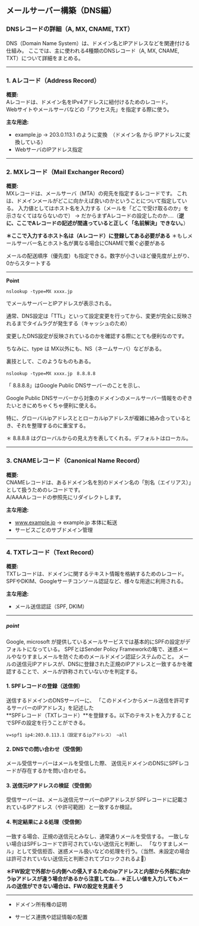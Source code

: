 ## メールサーバー構築（DNS編）



### DNSレコードの詳細（A, MX, CNAME, TXT）

DNS（Domain Name System）は、ドメイン名とIPアドレスなどを関連付ける仕組み。
ここでは、主に使われる4種類のDNSレコード（A, MX, CNAME, TXT）について詳細をまとめる。

---

### 1. Aレコード（Address Record）

**概要:**  
Aレコードは、ドメイン名をIPv4アドレスに紐付けるためのレコード。  
Webサイトやメールサーバなどの「アクセス先」を指定する際に使う。

**主な用途:**  

- example.jp → 203.0.113.1 のように変換　（ドメイン名 から IPアドレスに変換している）
- WebサーバのIPアドレス指定

---

### 2. MXレコード（Mail Exchanger Record）

**概要:**  
MXレコードは、メールサーバ（MTA）の宛先を指定するレコードです。 
これは、ドメインメールがどこに向かえば良いのかということについて指定している。
入力値としてはホスト名を入力する（メールを「どこで受け取るのか」を示さなくてはならないので）
→ だからまずAレコードの設定したのか....（**逆に、ここでAレコードの記述が間違っていると正しく「名前解決」できない。**）

**＊ここで入力するホスト名は（Aレコード）に登録してある必要がある**
＊もしメールサーバー名とホスト名が異なる場合にCNAMEで繋ぐ必要がある

メールの配送順序（優先度）も指定できる。数字が小さいほど優先度が上がり、0からスタートする

---

**Point**

```
nslookup -type=MX xxxx.jp
```

でメールサーバーとIPアドレスが表示される。

通常、DNS設定は「TTL」といって設定変更を行ってから、変更が完全に反映されるまでタイムラグが発生する（キャッシュのため）

変更したDNS設定が反映されているのかを確認する際にとても便利なのです。

ちなみに、type は MX以外にも、NS（ネームサーバ）などがある。

裏技として、このようなものもある。

```
nslookup -type=MX xxxx.jp　8.8.8.8
```

「 8.8.8.8」はGoogle Public DNSサーバーのことを示し、

Google Public DNSサーバーから対象のドメインのメールサーバー情報をのぞきたいときにめちゃくちゃ便利に使える。

特に、グローバルipアドレスととローカルipアドレスが複雑に絡み合っているとき、それを整理するのに重宝する。

＊ 8.8.8.8 はグローバルからの見え方を表してくれる。デフォルトはローカル。

---

### 3. CNAMEレコード（Canonical Name Record）

**概要:**  
CNAMEレコードは、あるドメイン名を別のドメイン名の「別名（エイリアス）」として扱うためのレコードです。  
A/AAAAレコードの参照先にリダイレクトします。

**主な用途:**  
- www.example.jp → example.jp 本体に転送
- サービスごとのサブドメイン管理

---

### 4. TXTレコード（Text Record）

**概要:**  
TXTレコードは、ドメインに関するテキスト情報を格納するためのレコード。  
SPFやDKIM、Googleサーチコンソール認証など、様々な用途に利用される。

**主な用途:**  

- メール送信認証（SPF, DKIM）

---

##### **point**

Google, microsoft が提供しているメールサービスでは基本的にSPFの設定がデフォルトになっている。
SPFとはSender Policy Frameworkの略で、迷惑メールやなりすましメールを防ぐためのメールドメイン認証システムのこと。
メールの送信元IPアドレスが、DNSに登録された正規のIPアドレスと一致するかを確認することで、メールが詐称されていないかを判定する。

#### 1. SPFレコードの登録（送信側）

送信するドメインのDNSサーバーに、  「このドメインからメール送信を許可するサーバーのIPアドレス」を記述した  
**SPFレコード（TXTレコード）**を登録する。以下のテキストを入力することでSPFの設定を行うことができる。

```
v=spf1 ip4:203.0.113.1（設定するipアドレス） ~all
```

#### 2. DNSでの問い合わせ（受信側）

メール受信サーバーはメールを受信した際、  送信元ドメインのDNSにSPFレコードが存在するかを問い合わせる。

#### 3. 送信元IPアドレスの検証（受信側）

受信サーバーは、メール送信元サーバーのIPアドレスが  SPFレコードに記載されているIPアドレス（や許可範囲）と一致するか検証。

#### 4. 判定結果による処理（受信側）

一致する場合、正規の送信元とみなし、通常通りメールを受信する。
一致しない場合はSPFレコードで許可されていない送信元と判断し、  「なりすましメール」として受信拒否、迷惑メール扱いなどの処理を行う。（当然、未設定の場合は許可されていない送信元と判断されてブロックされるよ🥺）

**＊FW設定で外部から内側への侵入するためのipアドレスと内部から外部に向かうipアドレスが違う場合があるから注意してね…**
**＊正しい値を入力してもメールの送信ができない場合は、FWの設定を見直そう**

---

- ドメイン所有権の証明

- サービス連携や認証情報の配置
